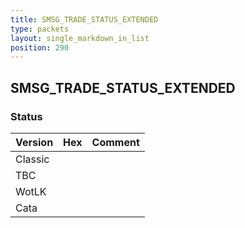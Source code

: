 ```yaml
---
title: SMSG_TRADE_STATUS_EXTENDED
type: packets
layout: single_markdown_in_list
position: 290
---
```


## SMSG_TRADE_STATUS_EXTENDED

### Status

Version | Hex | Comment
---------- | ---------- | ---------- 
Classic |  |  
TBC |  |  
WotLK |  |  
Cata |  |  
